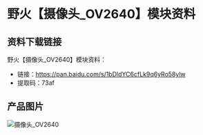 [](野火【摄像头_OV2640】模块资料)

# 野火【摄像头_OV2640】模块资料
## 资料下载链接
野火【摄像头_OV2640】模块资料：
* 链接：https://pan.baidu.com/s/1bDldYC6cfLk9q6yRo58ylw 
* 提取码：73af 

## 产品图片
![摄像头_OV2640](https://raw.githubusercontent.com/wiki/Embdefire/products/images/模块产品/摄像头/OV2640.jpg)